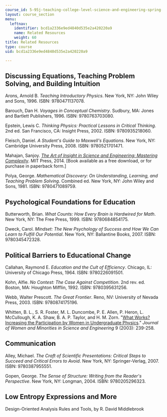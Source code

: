 ```yaml
---
course_id: 5-95j-teaching-college-level-science-and-engineering-spring-2009
layout: course_section
menu:
  leftnav:
    identifier: bcd1a2336e9ed4840d535e2a420220a9
    name: Related Resources
    weight: 60
title: Related Resources
type: course
uid: bcd1a2336e9ed4840d535e2a420220a9

---
```


Discussing Equations, Teaching Problem Solving, and Building Intuition
----------------------------------------------------------------------

Arons, Arnold B. _Teaching Introductory Physics_. New York, NY: John Wiley and Sons, 1996. ISBN: 9780471137078.

Barouch, Dan H. _Voyages in Conceptual Chemistry_. Sudbury, MA: Jones and Bartlett Publishers, 1996. ISBN: 9780763703080.

Epstein, Lewis C. _Thinking Physics: Practical Lessons in Critical Thinking_. 2nd ed. San Francisco, CA: Insight Press, 2002. ISBN: 9780935218060.

Fleisch, Daniel. _A Student's Guide to Maxwell's Equations_. New York, NY: Cambridge University Press, 2008. ISBN: 9780521701471.

Mahajan, Sanjoy. _[The Art of Insight in Science and Engineering: Mastering Complexity](/resources/res-6-011-the-art-of-insight-in-science-and-engineering-mastering-complexity-fall-2014)_. MIT Press, 2014. \[Book available as a free download, or for purchase in paperback form.\]

Polya, George. _Mathematical Discovery: On Understanding, Learning, and Teaching Problem Solving_. Combined ed. New York, NY: John Wiley and Sons, 1981. ISBN: 9780471089759.

Psychological Foundations for Education
---------------------------------------

Butterworth, Brian. _What Counts: How Every Brain is Hardwired for Math_. New York, NY: The Free Press, 1999. ISBN: 9780684854175.

Dweck, Carol. _Mindset: The New Psychology of Success and How We Can Learn to Fulfill Our Potential_. New York, NY: Ballantine Books, 2007. ISBN: 9780345472328.

Political Barriers to Educational Change
----------------------------------------

Callahan, Raymond E. _Education and the Cult of Efficiency_. Chicago, IL: University of Chicago Press, 1964. ISBN: 9780226091501.

Kohn, Alfie. _No Contest: The Case Against Competition_. 2nd rev. ed. Boston, MA: Houghton Mifflin, 1992. ISBN: 9780395631256.

Webb, Walter Prescott. _The Great Frontier_. Reno, NV: University of Nevada Press, 2003. ISBN: 9780874175196.

Whitten, B. L., S. R. Foster, M. L. Duncombe, P. E. Allen, P. Heron, L. McCullough, K. A. Shaw, B. A. P. Taylor, and H. M. Zorn. "[What Works? Increasing the Participation by Women in Undergraduate Physics](http://adsabs.harvard.edu/abs/2003APS..DMP.M3002W)." _Journal of Women and Minorities in Science and Engineering_ 9 (2003): 239-258.

Communication
-------------

Alley, Michael. _The Craft of Scientific Presentations: Critical Steps to Succeed and Critical Errors to Avoid_. New York, NY: Springer-Verlag, 2007. ISBN: 9780387955551.

Gopen, George. _The Sense of Structure: Writing from the Reader's Perspective_. New York, NY: Longman, 2004. ISBN: 9780205296323.

Low Entropy Expressions and More
--------------------------------

Design-Oriented Analysis Rules and Tools, by R. David Middlebrook
